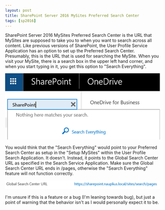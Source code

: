 ```yaml
---
layout: post
title: SharePoint Server 2016 MySites Preferred Search Center
tags: [sp2016]
---
```


SharePoint Server 2016 MySites Preferred Search Center is the URL that MySites are supposed to take you to when you want to search across all content. Like previous versions of SharePoint, the User Profile Service Application has an option to set up the Preferred Search Center. Presumably, this is the URL that is used for searching the MySite. When you visit your MySite, there is a search box in the upper left hand corner, and when you start typing in it, you get this option to "Search Everything".

![OD4BSearchEverything](/assets/images/2016/03/OD4BSearchEverything.png)


You would think that the "Search Everything" would point to your Preferred Search Center as setup in the "Setup MySites" within the User Profile Search Application. It doesn't. Instead, it points to the Global Search Center URL as specified in the Search Service Application. Make sure the Global Search Center URL ends in /pages, otherwise the "Search Everything" feature will not function correctly.

![OD4BGlobalSearchURL](/assets/images/2016/03/OD4BGlobalSearchURL.png)

I'm unsure if this is a feature or a bug (I'm leaning towards bug), but just a point of warning that the behavior isn't as I would personally expect it to be.